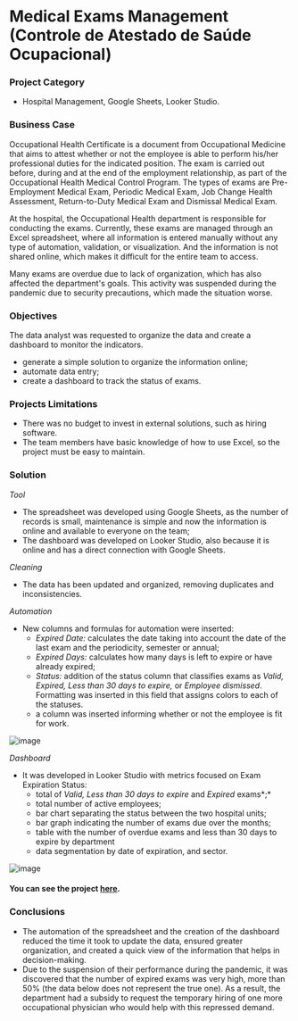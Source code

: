 # Medical Exams Management (Controle de Atestado de Saúde Ocupacional)

### Project Category

* Hospital Management, Google Sheets, Looker Studio.

### Business Case

Occupational Health Certificate is a document from Occupational Medicine that aims to attest whether or not the employee is able to perform his/her professional duties for the indicated position. The exam is carried out before, during and at the end of the employment relationship, as part of the Occupational Health Medical Control Program.  The types of exams are Pre-Employment Medical Exam, Periodic Medical Exam, Job Change Health Assessment, Return-to-Duty Medical Exam and Dismissal Medical Exam.

At the hospital, the Occupational Health department is responsible for conducting the exams. Currently, these exams are managed through an Excel spreadsheet, where all information is entered manually without any type of automation, validation, or visualization. And the information is not shared online, which makes it difficult for the entire team to access.

Many exams are overdue due to lack of organization, which has also affected the department's goals. This activity was suspended during the pandemic due to security precautions, which made the situation worse.

### Objectives

The data analyst was requested to organize the data and create a dashboard to monitor the indicators.

- generate a simple solution to organize the information online;
- automate data entry;
- create a dashboard to track the status of exams.

### Projects Limitations

* There was no budget to invest in external solutions, such as hiring software.
* The team members have basic knowledge of how to use Excel, so the project must be easy to maintain.

### Solution

_Tool_
- The spreadsheet was developed using Google Sheets, as the number of records is small, maintenance is simple and now the information is online and available to everyone on the team;
- The dashboard was developed on Looker Studio, also because it is online and has a direct connection with Google Sheets.

_Cleaning_
- The data has been updated and organized, removing duplicates and inconsistencies.

_Automation_
- New columns and formulas for automation were inserted:
    - *Expired Date:* calculates the date taking into account the date of the last exam and the periodicity, semester or annual;
    - *Expired Days:* calculates how many days is left to expire or have already expired;
    - *Status:* addition of the status column that classifies exams as *Valid, Expired, Less than 30 days to expire,* or *Employee dismissed*. Formatting was inserted in this field that assigns colors to each of the statuses.
    - a column was inserted informing whether or not the employee is fit for work.
 
![image](https://github.com/amanda-nascimentobarbosa/medical_exams_management/assets/100388639/9b994220-55fa-4398-a5ba-2b311529eafe)


_Dashboard_
- It was developed in Looker Studio with metrics focused on Exam Expiration Status:
    - total of *Valid, Less than 30 days to expire* and *Expired* exams*;*
    - total number of active employees;
    - bar chart separating the status between the two hospital units;
    - bar graph indicating the number of exams due over the months;
    - table with the number of overdue exams and less than 30 days to expire by department
    - data segmentation by date of expiration, and sector.
 
![image](https://github.com/amanda-nascimentobarbosa/medical_exams_management/assets/100388639/580b898b-26c3-4b5d-af62-772eea277653)

#### You can see the project [here](https://lookerstudio.google.com/reporting/6168a228-b714-47c5-81ab-9ad2489d518c).

### Conclusions

* The automation of the spreadsheet and the creation of the dashboard reduced the time it took to update the data, ensured greater organization, and created a quick view of the information that helps in decision-making.
* Due to the suspension of their performance during the pandemic, it was discovered that the number of expired exams was very high, more than 50% (the data below does not represent the true one). As a result, the department had a subsidy to request the temporary hiring of one more occupational physician who would help with this repressed demand.
